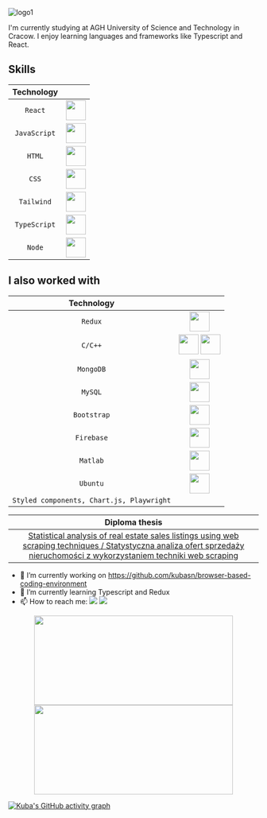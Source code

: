 ![logo1](https://user-images.githubusercontent.com/56204568/193336970-fab20288-6980-4a68-b223-d8d0ffebd55d.gif)

I'm currently studying at AGH University of Science and Technology in Cracow. I enjoy learning languages and frameworks like Typescript and React.

## Skills

| Technology |  |
| :---: | :---: |
| `React` | <img src="https://cdn.jsdelivr.net/gh/devicons/devicon/icons/react/react-original.svg" height="40" width="40"/> |
| `JavaScript` | <img src="https://cdn.jsdelivr.net/gh/devicons/devicon/icons/javascript/javascript-original.svg" height="40" width="40" /> |
| `HTML` | <img src="https://cdn.jsdelivr.net/gh/devicons/devicon/icons/html5/html5-original.svg" height="40" width="40" /> |
| `CSS` | <img src="https://cdn.jsdelivr.net/gh/devicons/devicon/icons/css3/css3-original.svg" height="40" width="40" /> |
| `Tailwind` | <img src="https://cdn.jsdelivr.net/gh/devicons/devicon/icons/tailwindcss/tailwindcss-original-wordmark.svg" height="40" width="40" /> |
| `TypeScript` | <img src="https://cdn.jsdelivr.net/gh/devicons/devicon/icons/typescript/typescript-original.svg" height="40" width="40" /> |
| `Node` | <img src="https://cdn.jsdelivr.net/gh/devicons/devicon/icons/nodejs/nodejs-original.svg" height="40" width="40" /> |

## I also worked with

| Technology |  |
| :---: | :---: |
| `Redux` | <img src="https://cdn.jsdelivr.net/gh/devicons/devicon/icons/redux/redux-original.svg" height="40" width="40" />     |
| `C/C++` | <img src="https://cdn.jsdelivr.net/gh/devicons/devicon/icons/c/c-original.svg" height="40" width="40" /> <img src="https://cdn.jsdelivr.net/gh/devicons/devicon/icons/cplusplus/cplusplus-original.svg" height="40" width="40" />    |
| `MongoDB` | <img src="https://cdn.jsdelivr.net/gh/devicons/devicon/icons/mongodb/mongodb-original-wordmark.svg" height="40" width="40" /> |
| `MySQL` | <img src="https://cdn.jsdelivr.net/gh/devicons/devicon/icons/mysql/mysql-original-wordmark.svg" height="40" width="40" /> |
| `Bootstrap` | <img src="https://cdn.jsdelivr.net/gh/devicons/devicon/icons/bootstrap/bootstrap-original-wordmark.svg" height="40" width="40" /> |
| `Firebase` | <img src="https://cdn.jsdelivr.net/gh/devicons/devicon/icons/firebase/firebase-plain-wordmark.svg" height="40" width="40" /> |
| `Matlab` | <img src="https://cdn.jsdelivr.net/gh/devicons/devicon/icons/matlab/matlab-original.svg" height="40" width="40" /> |
| `Ubuntu` | <img src="https://cdn.jsdelivr.net/gh/devicons/devicon/icons/ubuntu/ubuntu-plain-wordmark.svg" height="40" width="40" /> |
| `Styled components, Chart.js, Playwright` | |

| Diploma thesis |
| :---: |
|  <a href="https://github.com/kubasn/praca-inzynierska-engineer-thesis-"> Statistical analysis of real estate sales listings using web scraping techniques / Statystyczna analiza ofert sprzedaży nieruchomości z wykorzystaniem techniki web scraping </a>   |

          
- 🔭 I’m currently working on https://github.com/kubasn/browser-based-coding-environment 
- 🌱 I’m currently learning Typescript and Redux
- 📫 How to reach me: <a href = "mailto:sosinkuba@gmail.com"><img src="https://img.shields.io/badge/-Gmail-%23333?style=for-the-badge&logo=gmail&logoColor=white" target="_blank"></a> <a href="https://www.linkedin.com/in/jakub-sosin-6a3866242/" target="_blank"><img src="https://img.shields.io/badge/-LinkedIn-%230077B5?style=for-the-badge&logo=linkedin&logoColor=white" target="_blank"></a> 



<div align="center">
  <a href="https://github.com/kubasn">
  <img height="180" width="400" src="https://github-readme-stats.vercel.app/api?username=kubasn&show_icons=true&theme=tokyonight&include_all_commits=true&count_private=true"/>
  <img height="180" width="400" src="https://github-readme-stats.vercel.app/api/top-langs/?username=kubasn&layout=compact&langs_count=7&theme=tokyonight"/>
</div>

[![Kuba's GitHub activity graph](https://activity-graph.herokuapp.com/graph?username=kubasn&&theme=xcode)](https://github.com/kubasn)


